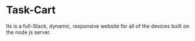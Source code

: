 # Task-Cart
Its is a full-Stack, dynamic, responsive website for all of the devices built on the node js server.
